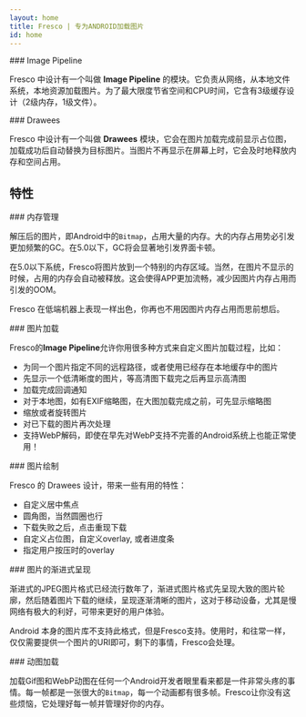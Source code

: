 ```yaml
---
layout: home
title: Fresco | 专为ANDROID加载图片
id: home
---
```


<div class="gridBlock">
<div class="featureBlock twoByGridBlock" markdown="1">
### Image Pipeline

Fresco 中设计有一个叫做 **Image Pipeline** 的模块。它负责从网络，从本地文件系统，本地资源加载图片。为了最大限度节省空间和CPU时间，它含有3级缓存设计（2级内存，1级文件）。

</div>
<div class="featureBlock twoByGridBlock" markdown="1">
### Drawees

Fresco 中设计有一个叫做 **Drawees** 模块，它会在图片加载完成前显示占位图，加载成功后自动替换为目标图片。当图片不再显示在屏幕上时，它会及时地释放内存和空间占用。

</div>
</div>

## 特性

<div class="gridBlock">
<div class="featureBlock twoByGridBlock" markdown="1">
### 内存管理

解压后的图片，即Android中的`Bitmap`，占用大量的内存。大的内存占用势必引发更加频繁的GC。在5.0以下，GC将会显著地引发界面卡顿。

在5.0以下系统，Fresco将图片放到一个特别的内存区域。当然，在图片不显示的时候，占用的内存会自动被释放。这会使得APP更加流畅，减少因图片内存占用而引发的OOM。

Fresco 在低端机器上表现一样出色，你再也不用因图片内存占用而思前想后。

</div>
<div class="featureBlock twoByGridBlock" markdown="1">
### 图片加载

Fresco的**Image Pipeline**允许你用很多种方式来自定义图片加载过程，比如：

* 为同一个图片指定不同的远程路径，或者使用已经存在本地缓存中的图片
* 先显示一个低清晰度的图片，等高清图下载完之后再显示高清图
* 加载完成回调通知
* 对于本地图，如有EXIF缩略图，在大图加载完成之前，可先显示缩略图
* 缩放或者旋转图片
* 对已下载的图片再次处理
* 支持WebP解码，即使在早先对WebP支持不完善的Android系统上也能正常使用！ 

</div>
<div class="featureBlock twoByGridBlock" markdown="1">
### 图片绘制

Fresco 的 Drawees 设计，带来一些有用的特性：

* 自定义居中焦点
* 圆角图，当然圆圈也行
* 下载失败之后，点击重现下载
* 自定义占位图，自定义overlay, 或者进度条
* 指定用户按压时的overlay

</div>
<div class="featureBlock twoByGridBlock" markdown="1">
### 图片的渐进式呈现

渐进式的JPEG图片格式已经流行数年了，渐进式图片格式先呈现大致的图片轮廓，然后随着图片下载的继续，呈现逐渐清晰的图片，这对于移动设备，尤其是慢网络有极大的利好，可带来更好的用户体验。

Android 本身的图片库不支持此格式，但是Fresco支持。使用时，和往常一样，仅仅需要提供一个图片的URI即可，剩下的事情，Fresco会处理。

</div>
<div class="featureBlock twoByGridBlock" markdown="1">
### 动图加载

加载Gif图和WebP动图在任何一个Android开发者眼里看来都是一件非常头疼的事情。每一帧都是一张很大的`Bitmap`，每一个动画都有很多帧。Fresco让你没有这些烦恼，它处理好每一帧并管理好你的内存。
</div>
</div>
